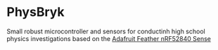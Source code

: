 # PhysBryk

Small robust microcontroller and sensors for conductinh high school physics investigations based on the [Adafruit Feather nRF52840 Sense](https://learn.adafruit.com/adafruit-feather-sense/overview)

